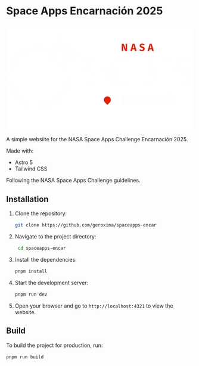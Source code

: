 # Space Apps Encarnación 2025
![Space Apps Encarnación 2025](https://raw.githubusercontent.com/geroxima/spaceapps-encar/main/public/images/local-logo.webp)

A simple websiite for the NASA Space Apps Challenge Encarnación 2025.

Made with:
 - Astro 5
 - Tailwind CSS

Following the NASA Space Apps Challenge guidelines.

## Installation
1. Clone the repository:
   ```bash
   git clone https://github.com/geroxima/spaceapps-encar
   ```
2. Navigate to the project directory:
   ```bash
    cd spaceapps-encar
    ```
3. Install the dependencies:
    ```bash
    pnpm install
    ```
4. Start the development server:
    ```bash
    pnpm run dev
    ```
5. Open your browser and go to `http://localhost:4321` to view the website.
## Build
To build the project for production, run:
```bash
pnpm run build
```
